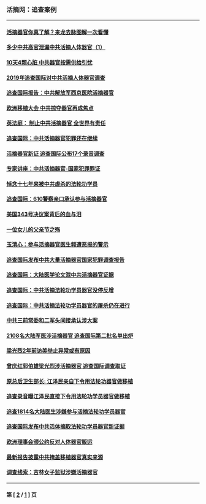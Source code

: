 ### 活摘网：追查案例
---
#### [活摘器官你真了解？来龙去脉图解一次看懂](../../pages/nf5880/n13013820.md?03020430) 
#### [多少中共高官泄漏中共活摘人体器官（1）](../../pages/nf5880/n12671234.md?03020430) 
#### [10天4颗心脏 中共器官按需供给引忧](../../pages/nf5880/n12326366.md?03020430) 
#### [2019年追查国际对中共活摘人体器官调查](../../pages/nf5880/n11917733.md?03020430) 
#### [追查国际报告：中共解放军西京医院活摘器官](../../pages/nf5880/n11838359.md?03020430) 
#### [欧洲移植大会 中共掠夺器官再成焦点](../../pages/nf5880/n11538883.md?03020430) 
#### [英法庭： 制止中共活摘器官 全世界有责任](../../pages/nf5880/n11330691.md?03020430) 
#### [追查国际：中共活摘器官犯罪还在继续](../../pages/nf5880/n11218301.md?03020430) 
#### [活摘器官新证 追查国际公布17个录音调查](../../pages/nf5880/n10897744.md?03020430) 
#### [专家讲座：中共活摘器官-国家犯罪罪证](../../pages/nf5880/n8828153.md?03020430) 
#### [悼念十七年来被中共虐杀的法轮功学员](../../pages/nf5880/n8124823.md?03020430) 
#### [追查国际：610警察亲口承认参与活摘器官](../../pages/nf5880/n8109067.md?03020430) 
#### [美国343号决议案背后的血与泪](../../pages/nf5880/n8020684.md?03020430) 
#### [一位女儿的父亲节之殇](../../pages/nf5880/n8014122.md?03020430) 
#### [玉清心：参与活摘器官医生频遭恶报的警示](../../pages/nf5880/n4637546.md?03020430) 
#### [追查国际发布中共大量活摘器官国家犯罪调查报告](../../pages/nf5880/n4613428.md?03020430) 
#### [追查国际：大陆医学论文泄中共活摘器官证据](../../pages/nf5880/n4608794.md?03020430) 
#### [追查国际：中共活摘法轮功学员器官没停反增](../../pages/nf5880/n4584075.md?03020430) 
#### [追查国际：中共活摘法轮功学员器官的屠杀仍在进行](../../pages/nf5880/n4299154.md?03020430) 
#### [中共三前常委和二军头间接承认涉大案](../../pages/nf5880/n4286244.md?03020430) 
#### [2108名大陆军医涉活摘器官 追查国际第二批名单出炉](../../pages/nf5880/n4284769.md?03020430) 
#### [梁光烈2年前访美举止异常或有原因](../../pages/nf5880/n4279686.md?03020430) 
#### [曾庆红郭伯雄梁光烈涉活摘器官 追查国际调查取证](../../pages/nf5880/n4278462.md?03020430) 
#### [原总后卫生部长: 江泽民亲自下令用法轮功器官做移植](../../pages/nf5880/n4263864.md?03020430) 
#### [追查录音曝江泽民直接下令用法轮功学员器官做移植](../../pages/nf5880/n4261268.md?03020430) 
#### [追查1814名大陆医生涉嫌参与活摘法轮功学员器官](../../pages/nf5880/n4259055.md?03020430) 
#### [追查国际发布中共活体摘取法轮功学员器官新证据](../../pages/nf5880/n4258255.md?03020430) 
#### [欧洲理事会颁公约反对人体器官贩运](../../pages/nf5880/n4206955.md?03020430) 
#### [最新报告披露中共掩盖移植器官真实来源](../../pages/nf5880/n4140084.md?03020430) 
#### [调查线索：吉林女子监狱涉嫌活摘器官](../../pages/nf5880/n4044366.md?03020430) 

---
#### 第 [ [2](./2.md?03020430) / [1](./1.md?03020430) ] 页
